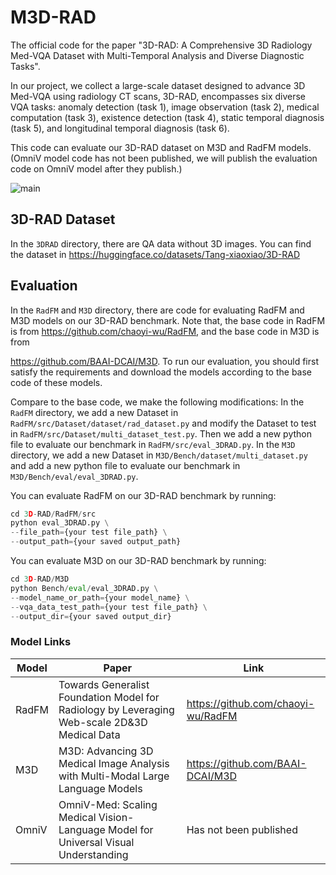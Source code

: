 # M3D-RAD
The official code for the paper "3D-RAD: A Comprehensive 3D Radiology Med-VQA Dataset with Multi-Temporal Analysis and Diverse Diagnostic Tasks".

In our project, we collect a large-scale dataset designed to advance 3D Med-VQA using radiology CT scans, 3D-RAD, encompasses six diverse VQA tasks: anomaly detection (task 1), image observation (task 2), medical computation (task 3), existence detection (task 4), static temporal diagnosis (task 5), and longitudinal temporal diagnosis (task 6). 

This code can evaluate our 3D-RAD dataset on M3D and RadFM models. (OmniV model code has not been published, we will publish the evaluation code on OmniV model after they publish.)

![main](/Users/liyichen/Downloads/main.png)

## 3D-RAD Dataset
In the `3DRAD` directory, there are QA data without 3D images.
You can find the dataset in https://huggingface.co/datasets/Tang-xiaoxiao/3D-RAD

## Evaluation
In the `RadFM` and `M3D` directory, there are code for evaluating RadFM and M3D models on our 3D-RAD benchmark. Note that, the base code in RadFM is  from https://github.com/chaoyi-wu/RadFM, and the base code in M3D is from 

https://github.com/BAAI-DCAI/M3D. To run our evaluation, you should first satisfy the requirements and download the models according to the base code of these models.

Compare to the base code, we make the following modifications: In the `RadFM` directory, we add a new Dataset in `RadFM/src/Dataset/dataset/rad_dataset.py` and modify the Dataset to test in `RadFM/src/Dataset/multi_dataset_test.py`. Then we add a new python file to evaluate our benchmark in `RadFM/src/eval_3DRAD.py`. In the `M3D` directory, we add a new Dataset in `M3D/Bench/dataset/multi_dataset.py` and add a new python file to evaluate our benchmark in `M3D/Bench/eval/eval_3DRAD.py`.

You can evaluate RadFM on our 3D-RAD benchmark by running:

```python
cd 3D-RAD/RadFM/src
python eval_3DRAD.py \
--file_path={your test file_path} \
--output_path={your saved output_path}
```

You can evaluate M3D on our 3D-RAD benchmark by running:

```python
cd 3D-RAD/M3D
python Bench/eval/eval_3DRAD.py \
--model_name_or_path={your model_name} \
--vqa_data_test_path={your test file_path} \
--output_dir={your saved output_dir}
```

### Model Links

| Model | Paper                                                        | Link                               |
| ----- | ------------------------------------------------------------ | ---------------------------------- |
| RadFM | Towards Generalist Foundation Model for Radiology by Leveraging Web-scale 2D&3D Medical Data | https://github.com/chaoyi-wu/RadFM |
| M3D   | M3D: Advancing 3D Medical Image Analysis with Multi-Modal Large Language Models | https://github.com/BAAI-DCAI/M3D   |
| OmniV | OmniV-Med: Scaling Medical Vision-Language Model for Universal Visual Understanding | Has not been published             |
